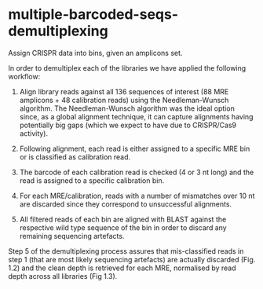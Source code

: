 # multiple-barcoded-seqs-demultiplexing
Assign CRISPR data into bins, given an amplicons set.

In order to demultiplex each of the libraries we have applied the following workflow:

1. Align library reads against all 136 sequences of interest (88 MRE amplicons + 48 calibration reads) using the Needleman-Wunsch algorithm. The Needleman-Wunsch algorithm was the ideal option since, as a global alignment technique, it can capture alignments having potentially big gaps (which we expect to have due to CRISPR/Cas9 activity).

2. Following alignment, each read is either assigned to a specific MRE bin or is classified as calibration read.

3. The barcode of each calibration read is checked (4 or 3 nt long) and the read is assigned to a specific calibration bin.

4. For each MRE/calibration, reads with a number of mismatches over 10 nt are discarded since they correspond to unsuccessful alignments.

5. All filtered reads of each bin are aligned with BLAST against the respective wild type sequence of the bin in order to discard any remaining sequencing artefacts.


Step 5 of the demultiplexing process assures that mis-classified reads in step 1 (that are most likely sequencing artefacts) are actually discarded (Fig. 1.2) and the clean depth is retrieved for each MRE, normalised by read depth across all libraries (Fig 1.3).
